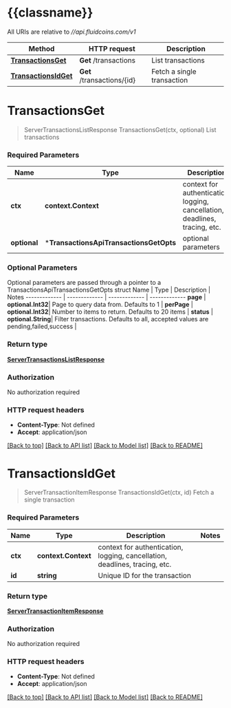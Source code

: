 # {{classname}}

All URIs are relative to *//api.fluidcoins.com/v1*

Method | HTTP request | Description
------------- | ------------- | -------------
[**TransactionsGet**](TransactionsApi.md#TransactionsGet) | **Get** /transactions | List transactions
[**TransactionsIdGet**](TransactionsApi.md#TransactionsIdGet) | **Get** /transactions/{id} | Fetch a single transaction

# **TransactionsGet**
> ServerTransactionsListResponse TransactionsGet(ctx, optional)
List transactions

### Required Parameters

Name | Type | Description  | Notes
------------- | ------------- | ------------- | -------------
 **ctx** | **context.Context** | context for authentication, logging, cancellation, deadlines, tracing, etc.
 **optional** | ***TransactionsApiTransactionsGetOpts** | optional parameters | nil if no parameters

### Optional Parameters
Optional parameters are passed through a pointer to a TransactionsApiTransactionsGetOpts struct
Name | Type | Description  | Notes
------------- | ------------- | ------------- | -------------
 **page** | **optional.Int32**| Page to query data from. Defaults to 1 | 
 **perPage** | **optional.Int32**| Number to items to return. Defaults to 20 items | 
 **status** | **optional.String**| Filter transactions. Defaults to all,  accepted values are pending,failed,success | 

### Return type

[**ServerTransactionsListResponse**](server.transactionsListResponse.md)

### Authorization

No authorization required

### HTTP request headers

 - **Content-Type**: Not defined
 - **Accept**: application/json

[[Back to top]](#) [[Back to API list]](../README.md#documentation-for-api-endpoints) [[Back to Model list]](../README.md#documentation-for-models) [[Back to README]](../README.md)

# **TransactionsIdGet**
> ServerTransactionItemResponse TransactionsIdGet(ctx, id)
Fetch a single transaction

### Required Parameters

Name | Type | Description  | Notes
------------- | ------------- | ------------- | -------------
 **ctx** | **context.Context** | context for authentication, logging, cancellation, deadlines, tracing, etc.
  **id** | **string**| Unique ID for the transaction | 

### Return type

[**ServerTransactionItemResponse**](server.transactionItemResponse.md)

### Authorization

No authorization required

### HTTP request headers

 - **Content-Type**: Not defined
 - **Accept**: application/json

[[Back to top]](#) [[Back to API list]](../README.md#documentation-for-api-endpoints) [[Back to Model list]](../README.md#documentation-for-models) [[Back to README]](../README.md)

